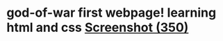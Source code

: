# god-of-war first webpage! learning html and css [Screenshot (350)](https://user-images.githubusercontent.com/97181113/160558273-7c3d5a82-a357-4366-b8ed-d66a856295ff.png)
